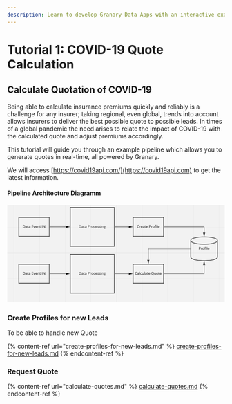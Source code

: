 ```yaml
---
description: Learn to develop Granary Data Apps with an interactive example
---
```


# Tutorial 1: COVID-19 Quote Calculation

## Calculate Quotation of COVID-19

Being able to calculate insurance premiums quickly and reliably is a challenge for any insurer; taking regional, even global, trends into account allows insurers to deliver the best possible quote to possible leads. In times of a global pandemic the need arises to relate the impact of COVID-19 with the calculated quote and adjust premiums accordingly.

This tutorial will guide you through an example pipeline which allows you to generate quotes in real-time, all powered by Granary.

We will access [https://covid19api.com/](https://covid19api.com) to get the latest information.

#### Pipeline Architecture Diagramm

![](<../../../.gitbook/assets/Covid-19 Quote Design.png>)

### Create Profiles for new Leads

To be able to handle new Quote

{% content-ref url="create-profiles-for-new-leads.md" %}
[create-profiles-for-new-leads.md](create-profiles-for-new-leads.md)
{% endcontent-ref %}

### Request Quote

{% content-ref url="calculate-quotes.md" %}
[calculate-quotes.md](calculate-quotes.md)
{% endcontent-ref %}
